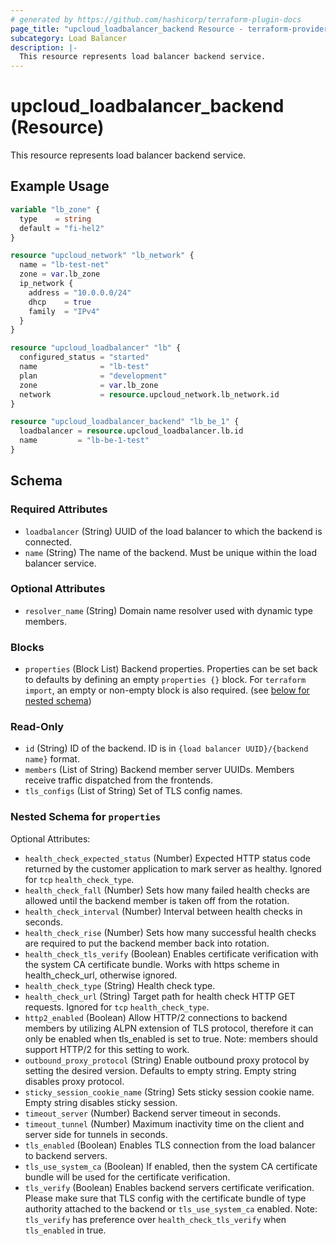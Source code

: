 ```yaml
---
# generated by https://github.com/hashicorp/terraform-plugin-docs
page_title: "upcloud_loadbalancer_backend Resource - terraform-provider-upcloud"
subcategory: Load Balancer
description: |-
  This resource represents load balancer backend service.
---
```


# upcloud_loadbalancer_backend (Resource)

This resource represents load balancer backend service.

## Example Usage

```terraform
variable "lb_zone" {
  type    = string
  default = "fi-hel2"
}

resource "upcloud_network" "lb_network" {
  name = "lb-test-net"
  zone = var.lb_zone
  ip_network {
    address = "10.0.0.0/24"
    dhcp    = true
    family  = "IPv4"
  }
}

resource "upcloud_loadbalancer" "lb" {
  configured_status = "started"
  name              = "lb-test"
  plan              = "development"
  zone              = var.lb_zone
  network           = resource.upcloud_network.lb_network.id
}

resource "upcloud_loadbalancer_backend" "lb_be_1" {
  loadbalancer = resource.upcloud_loadbalancer.lb.id
  name         = "lb-be-1-test"
}
```

<!-- schema generated by tfplugindocs -->
## Schema

### Required Attributes

- `loadbalancer` (String) UUID of the load balancer to which the backend is connected.
- `name` (String) The name of the backend. Must be unique within the load balancer service.

### Optional Attributes

- `resolver_name` (String) Domain name resolver used with dynamic type members.

### Blocks

- `properties` (Block List) Backend properties. Properties can be set back to defaults by defining an empty `properties {}` block. For `terraform import`, an empty or non-empty block is also required. (see [below for nested schema](#nestedblock--properties))

### Read-Only

- `id` (String) ID of the backend. ID is in `{load balancer UUID}/{backend name}` format.
- `members` (List of String) Backend member server UUIDs. Members receive traffic dispatched from the frontends.
- `tls_configs` (List of String) Set of TLS config names.

<a id="nestedblock--properties"></a>
### Nested Schema for `properties`

Optional Attributes:

- `health_check_expected_status` (Number) Expected HTTP status code returned by the customer application to mark server as healthy. Ignored for `tcp` `health_check_type`.
- `health_check_fall` (Number) Sets how many failed health checks are allowed until the backend member is taken off from the rotation.
- `health_check_interval` (Number) Interval between health checks in seconds.
- `health_check_rise` (Number) Sets how many successful health checks are required to put the backend member back into rotation.
- `health_check_tls_verify` (Boolean) Enables certificate verification with the system CA certificate bundle. Works with https scheme in health_check_url, otherwise ignored.
- `health_check_type` (String) Health check type.
- `health_check_url` (String) Target path for health check HTTP GET requests. Ignored for `tcp` `health_check_type`.
- `http2_enabled` (Boolean) Allow HTTP/2 connections to backend members by utilizing ALPN extension of TLS protocol, therefore it can only be enabled when tls_enabled is set to true. Note: members should support HTTP/2 for this setting to work.
- `outbound_proxy_protocol` (String) Enable outbound proxy protocol by setting the desired version. Defaults to empty string. Empty string disables proxy protocol.
- `sticky_session_cookie_name` (String) Sets sticky session cookie name. Empty string disables sticky session.
- `timeout_server` (Number) Backend server timeout in seconds.
- `timeout_tunnel` (Number) Maximum inactivity time on the client and server side for tunnels in seconds.
- `tls_enabled` (Boolean) Enables TLS connection from the load balancer to backend servers.
- `tls_use_system_ca` (Boolean) If enabled, then the system CA certificate bundle will be used for the certificate verification.
- `tls_verify` (Boolean) Enables backend servers certificate verification. Please make sure that TLS config with the certificate bundle of type authority attached to the backend or `tls_use_system_ca` enabled. Note: `tls_verify` has preference over `health_check_tls_verify` when `tls_enabled` in true.
